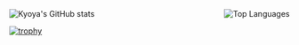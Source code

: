 <div style="display: flex; justify-content: space-between; align-items: center;">
  <img src="https://github-readme-stats.vercel.app/api?username=Kyoya67&theme=vue-dark&show_icons=true" alt="Kyoya's GitHub stats" style="max-width: 49%;">
  <img src="https://github-readme-stats.vercel.app/api/top-langs/?username=Kyoya67&theme=vue-dark&show_icons=true&layout=compact" alt="Top Languages" style="max-width: 49%; margin-left: 0;">
</div>

[![trophy](https://github-profile-trophy.vercel.app/?username=Kyoya67)](https://github.com/Kyoya67/github-profile-trophy)
